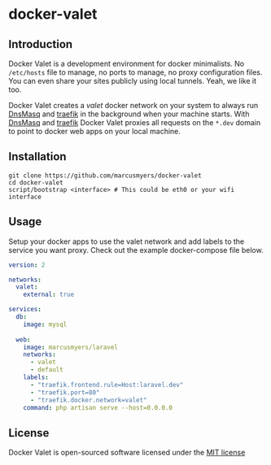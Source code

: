 # docker-valet

## Introduction
Docker Valet is a development environment for docker minimalists. No `/etc/hosts` file to manage, no ports to manage, no proxy configuration files. You can even share your sites publicly using local tunnels. Yeah, we like it too.

Docker Valet creates a _valet_ docker network on your system to always run [DnsMasq](https://en.wikipedia.org/wiki/Dnsmasq) and [traefik](http://traefik.io) in the background when your machine starts. With [DnsMasq](https://en.wikipedia.org/wiki/Dnsmasq) and [traefik](http://traefik.io) Docker Valet proxies all requests on the `*.dev` domain to point to docker web apps on your local machine.

## Installation

```shell
git clone https://github.com/marcusmyers/docker-valet
cd docker-valet
script/bootstrap <interface> # This could be eth0 or your wifi interface
```

## Usage

Setup your docker apps to use the valet network and add labels to the service you want proxy. Check out the example docker-compose file below.

```yaml
version: 2

networks:
  valet:
    external: true

services:
  db:
    image: mysql
    
  web:
    image: marcusmyers/laravel
    networks:
      - valet
      - default
    labels:
      - "traefik.frontend.rule=Host:laravel.dev"
      - "traefik.port=80"
      - "traefik.docker.network=valet"
    command: php artisan serve --host=0.0.0.0
```

## License
Docker Valet is open-sourced software licensed under the [MIT license](http://opensource.org/licenses/MIT)
